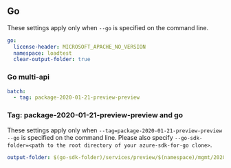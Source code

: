 ## Go

These settings apply only when `--go` is specified on the command line.

```yaml $(go)
go:
  license-header: MICROSOFT_APACHE_NO_VERSION
  namespace: loadtest
  clear-output-folder: true
```

### Go multi-api

``` yaml $(go) && $(multiapi)
batch:
  - tag: package-2020-01-21-preview-preview
```

### Tag: package-2020-01-21-preview-preview and go

These settings apply only when `--tag=package-2020-01-21-preview-preview --go` is specified on the command line.
Please also specify `--go-sdk-folder=<path to the root directory of your azure-sdk-for-go clone>`.

```yaml $(tag) == 'package-2020-01-21-preview-preview' && $(go)
output-folder: $(go-sdk-folder)/services/preview/$(namespace)/mgmt/2020-01-21-preview/$(namespace)
```
